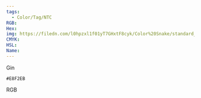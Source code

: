 ```yaml
---
tags:
  - Color/Tag/NTC
RGB:
Hex:
img: https://filedn.com/l0hpzxl1f01yT7GHxtF8cyk/Color%20Snake/standard_csv_to_svg/%23/E8F2EB.svg
CMYK:
HSL:
Name:
---
```

Gin
```palette
#E8F2EB
```
RGB
